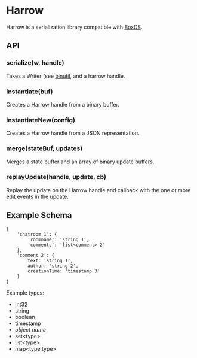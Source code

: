 
# Harrow

Harrow is a serialization library compatible with [BoxDS](https://github.com/lfdoherty/boxds).

## API

### serialize(w, handle)
Takes a Writer (see [binutil](https://github.com/lfdoherty/binutil), and a harrow handle.

### instantiate(buf)
Creates a Harrow handle from a binary buffer.
### instantiateNew(config)
Creates a Harrow handle from a JSON representation.

### merge(stateBuf, updates)
Merges a state buffer and an array of binary update buffers.

### replayUpdate(handle, update, cb)
Replay the update on the Harrow handle and callback with the one or more edit events in the update.

## Example Schema

	{
		'chatroom 1': {
			'roomname': 'string 1',
			'comments': 'list<comment> 2'
		},
		'comment 2': {
			text: 'string 1',
			author: 'string 2',
			creationTime: 'timestamp 3'
		}
	}

Example types:

- int32
- string
- boolean
- timestamp
- *object name*
- set&lt;type&gt;
- list&lt;type&gt;
- map&lt;type,type&gt;


